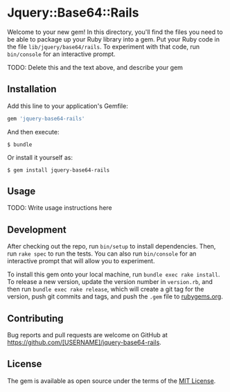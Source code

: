 # Jquery::Base64::Rails

Welcome to your new gem! In this directory, you'll find the files you need to be able to package up your Ruby library into a gem. Put your Ruby code in the file `lib/jquery/base64/rails`. To experiment with that code, run `bin/console` for an interactive prompt.

TODO: Delete this and the text above, and describe your gem

## Installation

Add this line to your application's Gemfile:

```ruby
gem 'jquery-base64-rails'
```

And then execute:

    $ bundle

Or install it yourself as:

    $ gem install jquery-base64-rails

## Usage

TODO: Write usage instructions here

## Development

After checking out the repo, run `bin/setup` to install dependencies. Then, run `rake spec` to run the tests. You can also run `bin/console` for an interactive prompt that will allow you to experiment.

To install this gem onto your local machine, run `bundle exec rake install`. To release a new version, update the version number in `version.rb`, and then run `bundle exec rake release`, which will create a git tag for the version, push git commits and tags, and push the `.gem` file to [rubygems.org](https://rubygems.org).

## Contributing

Bug reports and pull requests are welcome on GitHub at https://github.com/[USERNAME]/jquery-base64-rails.

## License

The gem is available as open source under the terms of the [MIT License](https://opensource.org/licenses/MIT).

